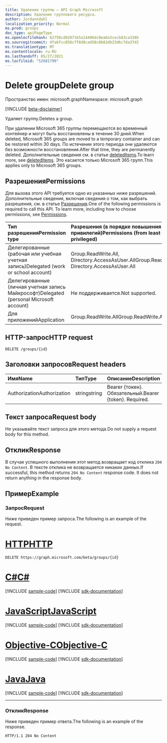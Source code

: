 ```yaml
---
title: Удаление группы — API Graph Microsoft
description: Удаление группового ресурса.
author: Jordanndahl
localization_priority: Normal
ms.prod: groups
doc_type: apiPageType
ms.openlocfilehash: 62750cd92071b5a14496dc0ea6a3cecb83ca338b
ms.sourcegitcommit: 4fa6fcc058c7f8d8cad58c0b82db23d6c7da37d2
ms.translationtype: MT
ms.contentlocale: ru-RU
ms.lasthandoff: 05/27/2021
ms.locfileid: "52681790"
---
```

# <a name="delete-group"></a><span data-ttu-id="64fe5-103">Delete group</span><span class="sxs-lookup"><span data-stu-id="64fe5-103">Delete group</span></span>

<span data-ttu-id="64fe5-104">Пространство имен: microsoft.graph</span><span class="sxs-lookup"><span data-stu-id="64fe5-104">Namespace: microsoft.graph</span></span>

[!INCLUDE [beta-disclaimer](../../includes/beta-disclaimer.md)]

<span data-ttu-id="64fe5-105">Удаляет группу.</span><span class="sxs-lookup"><span data-stu-id="64fe5-105">Deletes a group.</span></span>  

<span data-ttu-id="64fe5-106">При удалении Microsoft 365 группы перемещаются во временный контейнер и могут быть восстановлены в течение 30 дней.</span><span class="sxs-lookup"><span data-stu-id="64fe5-106">When deleted, Microsoft 365 groups are moved to a temporary container and can be restored within 30 days.</span></span>  <span data-ttu-id="64fe5-107">По истечении этого периода они удаляются без возможности восстановления.</span><span class="sxs-lookup"><span data-stu-id="64fe5-107">After that time, they are permanently deleted.</span></span>  <span data-ttu-id="64fe5-108">Дополнительные сведения см. в статье [deletedItems](../resources/directory.md).</span><span class="sxs-lookup"><span data-stu-id="64fe5-108">To learn more, see [deletedItems](../resources/directory.md).</span></span>  <span data-ttu-id="64fe5-109">Это касается только Microsoft 365 групп.</span><span class="sxs-lookup"><span data-stu-id="64fe5-109">This applies only to Microsoft 365 groups.</span></span>

## <a name="permissions"></a><span data-ttu-id="64fe5-110">Разрешения</span><span class="sxs-lookup"><span data-stu-id="64fe5-110">Permissions</span></span>

<span data-ttu-id="64fe5-p102">Для вызова этого API требуется одно из указанных ниже разрешений. Дополнительные сведения, включая сведения о том, как выбрать разрешения, см. в статье [Разрешения](/graph/permissions-reference).</span><span class="sxs-lookup"><span data-stu-id="64fe5-p102">One of the following permissions is required to call this API. To learn more, including how to choose permissions, see [Permissions](/graph/permissions-reference).</span></span>

|<span data-ttu-id="64fe5-113">Тип разрешения</span><span class="sxs-lookup"><span data-stu-id="64fe5-113">Permission type</span></span>      | <span data-ttu-id="64fe5-114">Разрешения (в порядке повышения привилегий)</span><span class="sxs-lookup"><span data-stu-id="64fe5-114">Permissions (from least to most privileged)</span></span>              |
|:--------------------|:---------------------------------------------------------|
|<span data-ttu-id="64fe5-115">Делегированные (рабочая или учебная учетная запись)</span><span class="sxs-lookup"><span data-stu-id="64fe5-115">Delegated (work or school account)</span></span> | <span data-ttu-id="64fe5-116">Group.ReadWrite.All, Directory.AccessAsUser.All</span><span class="sxs-lookup"><span data-stu-id="64fe5-116">Group.ReadWrite.All, Directory.AccessAsUser.All</span></span>   |
|<span data-ttu-id="64fe5-117">Делегированные (личная учетная запись Майкрософт)</span><span class="sxs-lookup"><span data-stu-id="64fe5-117">Delegated (personal Microsoft account)</span></span> | <span data-ttu-id="64fe5-118">Не поддерживается.</span><span class="sxs-lookup"><span data-stu-id="64fe5-118">Not supported.</span></span>    |
|<span data-ttu-id="64fe5-119">Для приложений</span><span class="sxs-lookup"><span data-stu-id="64fe5-119">Application</span></span> | <span data-ttu-id="64fe5-120">Group.ReadWrite.All</span><span class="sxs-lookup"><span data-stu-id="64fe5-120">Group.ReadWrite.All</span></span> |

## <a name="http-request"></a><span data-ttu-id="64fe5-121">HTTP-запрос</span><span class="sxs-lookup"><span data-stu-id="64fe5-121">HTTP request</span></span>

<!-- { "blockType": "ignored" } -->
```http
DELETE /groups/{id}
```

## <a name="request-headers"></a><span data-ttu-id="64fe5-122">Заголовки запросов</span><span class="sxs-lookup"><span data-stu-id="64fe5-122">Request headers</span></span>

| <span data-ttu-id="64fe5-123">Имя</span><span class="sxs-lookup"><span data-stu-id="64fe5-123">Name</span></span>       | <span data-ttu-id="64fe5-124">Тип</span><span class="sxs-lookup"><span data-stu-id="64fe5-124">Type</span></span> | <span data-ttu-id="64fe5-125">Описание</span><span class="sxs-lookup"><span data-stu-id="64fe5-125">Description</span></span>|
|:---------------|:--------|:----------|
| <span data-ttu-id="64fe5-126">Authorization</span><span class="sxs-lookup"><span data-stu-id="64fe5-126">Authorization</span></span>  | <span data-ttu-id="64fe5-127">string</span><span class="sxs-lookup"><span data-stu-id="64fe5-127">string</span></span>  | <span data-ttu-id="64fe5-p103">Bearer {токен}. Обязательный.</span><span class="sxs-lookup"><span data-stu-id="64fe5-p103">Bearer {token}. Required.</span></span> |

## <a name="request-body"></a><span data-ttu-id="64fe5-130">Текст запроса</span><span class="sxs-lookup"><span data-stu-id="64fe5-130">Request body</span></span>

<span data-ttu-id="64fe5-131">Не указывайте текст запроса для этого метода.</span><span class="sxs-lookup"><span data-stu-id="64fe5-131">Do not supply a request body for this method.</span></span>

## <a name="response"></a><span data-ttu-id="64fe5-132">Отклик</span><span class="sxs-lookup"><span data-stu-id="64fe5-132">Response</span></span>

<span data-ttu-id="64fe5-p104">В случае успешного выполнения этот метод возвращает код отклика `204 No Content`. В тексте отклика не возвращается никаких данных.</span><span class="sxs-lookup"><span data-stu-id="64fe5-p104">If successful, this method returns `204 No Content` response code. It does not return anything in the response body.</span></span>

## <a name="example"></a><span data-ttu-id="64fe5-135">Пример</span><span class="sxs-lookup"><span data-stu-id="64fe5-135">Example</span></span>

### <a name="request"></a><span data-ttu-id="64fe5-136">Запрос</span><span class="sxs-lookup"><span data-stu-id="64fe5-136">Request</span></span>

<span data-ttu-id="64fe5-137">Ниже приведен пример запроса.</span><span class="sxs-lookup"><span data-stu-id="64fe5-137">The following is an example of the request.</span></span>

# <a name="http"></a>[<span data-ttu-id="64fe5-138">HTTP</span><span class="sxs-lookup"><span data-stu-id="64fe5-138">HTTP</span></span>](#tab/http)
<!-- {
  "blockType": "request",
  "name": "delete_group"
}-->
```http
DELETE https://graph.microsoft.com/beta/groups/{id}
```
# <a name="c"></a>[<span data-ttu-id="64fe5-139">C#</span><span class="sxs-lookup"><span data-stu-id="64fe5-139">C#</span></span>](#tab/csharp)
[!INCLUDE [sample-code](../includes/snippets/csharp/delete-group-csharp-snippets.md)]
[!INCLUDE [sdk-documentation](../includes/snippets/snippets-sdk-documentation-link.md)]

# <a name="javascript"></a>[<span data-ttu-id="64fe5-140">JavaScript</span><span class="sxs-lookup"><span data-stu-id="64fe5-140">JavaScript</span></span>](#tab/javascript)
[!INCLUDE [sample-code](../includes/snippets/javascript/delete-group-javascript-snippets.md)]
[!INCLUDE [sdk-documentation](../includes/snippets/snippets-sdk-documentation-link.md)]

# <a name="objective-c"></a>[<span data-ttu-id="64fe5-141">Objective-C</span><span class="sxs-lookup"><span data-stu-id="64fe5-141">Objective-C</span></span>](#tab/objc)
[!INCLUDE [sample-code](../includes/snippets/objc/delete-group-objc-snippets.md)]
[!INCLUDE [sdk-documentation](../includes/snippets/snippets-sdk-documentation-link.md)]

# <a name="java"></a>[<span data-ttu-id="64fe5-142">Java</span><span class="sxs-lookup"><span data-stu-id="64fe5-142">Java</span></span>](#tab/java)
[!INCLUDE [sample-code](../includes/snippets/java/delete-group-java-snippets.md)]
[!INCLUDE [sdk-documentation](../includes/snippets/snippets-sdk-documentation-link.md)]

---


### <a name="response"></a><span data-ttu-id="64fe5-143">Отклик</span><span class="sxs-lookup"><span data-stu-id="64fe5-143">Response</span></span>

<span data-ttu-id="64fe5-144">Ниже приведен пример ответа.</span><span class="sxs-lookup"><span data-stu-id="64fe5-144">The following is an example of the response.</span></span> 
<!-- {
  "blockType": "response",
  "truncated": true
} -->
```http
HTTP/1.1 204 No Content
```

<!-- uuid: 8fcb5dbc-d5aa-4681-8e31-b001d5168d79
2015-10-25 14:57:30 UTC -->
<!--
{
  "type": "#page.annotation",
  "description": "Delete group",
  "keywords": "",
  "section": "documentation",
  "tocPath": "",
  "suppressions": [
  ]
}
-->


